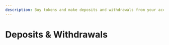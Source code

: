 ```yaml
---
description: Buy tokens and make deposits and withdrawals from your accounts
---
```


# Deposits & Withdrawals

